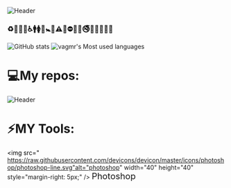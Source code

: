 ![Header](https://capsule-render.vercel.app/api?type=Waving&color=timeGradient&height=200&animation=fadeIn&section=header&text=Haloo-i-m-vagmr&fontSize=35)
### ♻🏧🚮🚰♿🚹🚺🚻🚼🚾⚠🚸⛔🚫🚳🚭🚯🚱🚷🔞💈
![GitHub stats](https://github-readme-stats.vercel.app/api?username=vagmr&show_icons=true&theme=gruvbox&count_private=true&hide=stars,commits,prs,issues,contribs)
![vagmr's Most used languages](https://github-readme-stats.vercel.app/api/top-langs/?username=vagmr&layout=compact&langs_count=9&count_private=true)
 # 💻My repos:
 ![Header](https://capsule-render.vercel.app/api?type=Waving&color=timeGradient&height=200&animation=fadeIn&section=header&text=nothing-repos&fontSize=35)
# ⚡MY Tools:
<a href="https://www.photoshop.com/en" target="_blank" rel="noreferrer" 
   style="text-decoration: none; color:black; display: flex; align-items: center;"><img src="https://raw.githubusercontent.com/devicons/devicon/master/icons/photoshop/photoshop-line.svg"alt="photoshop" width="40" height="40" style="margin-right: 5px;" />
<span style="font-size: 20px;">Photoshop</span> </a> </p>
